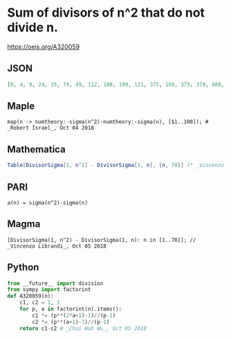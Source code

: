 # Sum of divisors of n^2 that do not divide n\.
https://oeis.org/A320059
## JSON
```JSON
[0, 4, 9, 24, 25, 79, 49, 112, 108, 199, 121, 375, 169, 375, 379, 480, 289, 808, 361, 919, 709, 895, 529, 1591, 750, 1239, 1053, 1711, 841, 2749, 961, 1984, 1681, 2095, 1719, 3660, 1369, 2607, 2323, 3847, 1681, 5091, 1849, 4039, 3673, 3799, 2209, 6519, 2744, 5374]
```
## Maple
```Maple
map(n -> numtheory:-sigma(n^2)-numtheory:-sigma(n), [$1..100]); # _Robert Israel_, Oct 04 2018
```
## Mathematica
```Mathematica
Table[DivisorSigma[1, n^2] - DivisorSigma[1, n], {n, 70}] (* _Vincenzo Librandi_, Oct 05 2018 *)
```
## PARI
```PARI
a(n) = sigma(n^2)-sigma(n)
```
## Magma
```Magma
[DivisorSigma(1, n^2) - DivisorSigma(1, n): n in [1..70]]; // _Vincenzo Librandi_, Oct 05 2018
```
## Python
```Python
from __future__ import division
from sympy import factorint
def A320059(n):
    c1, c2 = 1, 1
    for p, a in factorint(n).items():
        c1 *= (p**(2*a+1)-1)//(p-1)
        c2 *= (p**(a+1)-1)//(p-1)
    return c1-c2 # _Chai Wah Wu_, Oct 05 2018
```
